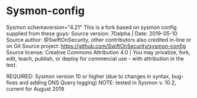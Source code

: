 # Sysmon-config
Sysmon schemaversion="4.21"
This is a fork based on sysmon config supplied from these guys:
	Source version:	70alpha | Date: 2019-05-10
	Source author:	@SwiftOnSecurity, other contributors also credited in-line or on Git
	Source project:	https://github.com/SwiftOnSecurity/sysmon-config
	Source license:	Creative Commons Attribution 4.0 | You may privatize, fork, edit, teach, publish, or deploy for commercial use - with attribution in the text.
	
REQUIRED: Sysmon version 10 or higher (due to changes in syntax, bug-fixes and adding DNS Query logging)
NOTE: tested in Sysmon v. 10.2, current for August 2019